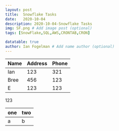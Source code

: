```yaml
---
layout: post
title:  Snowflake Tasks
date:   2020-10-04
description: 2020-10-04-Snowflake Tasks
img: SF.png # Add image post (optional)
tags: [SnowFlake,SQL,AWS,CRONTAB,CRON]

datatable: true
author: Ian Fogelman # Add name author (optional)
---
```


<meta property="og:title" content="Snowflake tasks">
<meta property="og:description" content="A blog by Ian Fogelman.">
<meta property="og:image" content="https://repository-images.githubusercontent.com/190807493/a3610e80-bed1-11e9-87ac-2a4f0aa3b2ee">
<meta property="og:url" content="https://repository-images.githubusercontent.com/190807493/a3610e80-bed1-11e9-87ac-2a4f0aa3b2ee">



| Name | Address | Phone |
| ---- | ------- | ----- |
| Ian  | 123     | 321   |
| Bree | 456     | 123   |
| E    | 123     | 123   |


123



|one|two|
|---|---|
|a|b|
